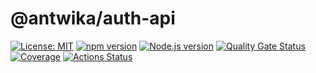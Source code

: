 # @antwika/auth-api

[![License: MIT](https://img.shields.io/badge/License-MIT-yellow.svg)](https://opensource.org/licenses/MIT)
[![npm version](https://img.shields.io/npm/v/@antwika/auth-api)](https://www.npmjs.com/package/@antwika/auth-api)
[![Node.js version](https://img.shields.io/node/v/@antwika/auth-api)](https://www.npmjs.com/package/@antwika/auth-api)
[![Quality Gate Status](https://sonarcloud.io/api/project_badges/measure?project=antwika_auth-api&metric=alert_status)](https://sonarcloud.io/summary/new_code?id=antwika_auth-api)
[![Coverage](https://sonarcloud.io/api/project_badges/measure?project=antwika_auth-api&metric=coverage)](https://sonarcloud.io/summary/new_code?id=antwika_auth-api)
[![Actions Status](https://github.com/antwika/auth-api/workflows/CI/badge.svg)](https://github.com/antwika/auth-api/actions/workflows/ci.yml)
